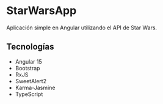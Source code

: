 # StarWarsApp
Aplicación simple en Angular utilizando el API de Star Wars.
## Tecnologías
- Angular 15
- Bootstrap
- RxJS
- SweetAlert2
- Karma-Jasmine
- TypeScript
